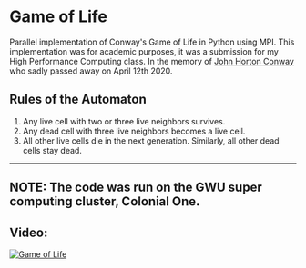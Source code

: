 # Game of Life
Parallel implementation of Conway's Game of Life in Python using MPI. This implementation was for academic purposes, it was a submission for my High Performance Computing class.  In the memory of [John Horton Conway](https://en.wikipedia.org/wiki/John_Horton_Conway) who sadly passed away on April 12th 2020.

## Rules of the Automaton
1. Any live cell with two or three live neighbors survives.
2. Any dead cell with three live neighbors becomes a live cell.
3. All other live cells die in the next generation. Similarly, all other dead cells stay dead.
---
**NOTE:**
The code was run on the GWU super computing cluster, Colonial One.
---
## Video:
[![Game of Life](https://img.youtube.com/vi/3TEKA_DT6Zg/default.jpg)](https://www.youtube.com/watch?v=3TEKA_DT6Zg "Game of Life")
